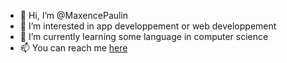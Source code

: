 - 👋 Hi, I’m @MaxencePaulin
- 👀 I’m interested in app developpement or web developpement
- 🌱 I’m currently learning some language in computer science
- 📫 You can reach me [here](mailto:maxence.paulin25@gmail.com)

<!---
MaxencePaulin/MaxencePaulin is a ✨ special ✨ repository because its `README.md` (this file) appears on your GitHub profile.
You can click the Preview link to take a look at your changes.
--->
